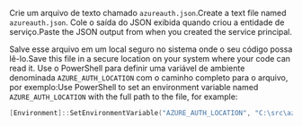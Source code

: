 <span data-ttu-id="180f0-101">Crie um arquivo de texto chamado `azureauth.json`.</span><span class="sxs-lookup"><span data-stu-id="180f0-101">Create a text file named `azureauth.json`.</span></span> <span data-ttu-id="180f0-102">Cole o saída do JSON exibida quando criou a entidade de serviço.</span><span class="sxs-lookup"><span data-stu-id="180f0-102">Paste the JSON output from when you created the service principal.</span></span>

<span data-ttu-id="180f0-103">Salve esse arquivo em um local seguro no sistema onde o seu código possa lê-lo.</span><span class="sxs-lookup"><span data-stu-id="180f0-103">Save this file in a secure location on your system where your code can read it.</span></span> <span data-ttu-id="180f0-104">Use o PowerShell para definir uma variável de ambiente denominada `AZURE_AUTH_LOCATION` com o caminho completo para o arquivo, por exemplo:</span><span class="sxs-lookup"><span data-stu-id="180f0-104">Use PowerShell to set an environment variable named `AZURE_AUTH_LOCATION` with the full path to the file, for example:</span></span>

```powershell
[Environment]::SetEnvironmentVariable("AZURE_AUTH_LOCATION", "C:\src\azureauth.json", "User")
```
